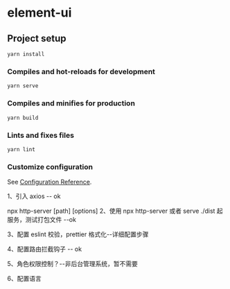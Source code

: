 # element-ui

## Project setup

```
yarn install
```

### Compiles and hot-reloads for development

```
yarn serve
```

### Compiles and minifies for production

```
yarn build
```

### Lints and fixes files

```
yarn lint
```

### Customize configuration

See [Configuration Reference](https://cli.vuejs.org/config/).

1、引入 axios -- ok

npx http-server [path] [options]
2、使用 npx http-server 或者 serve ./dist 起服务，测试打包文件 --ok

3、配置 eslint 校验，prettier 格式化--详细配置步骤

4、配置路由拦截钩子 -- ok

5、角色权限控制？--非后台管理系统，暂不需要

6、配置语言
